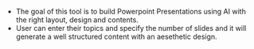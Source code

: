 - The goal of this tool is to build Powerpoint Presentations using AI with the right layout, design and contents.
- User can enter their topics and specify the number of slides and it will generate a well structured content with an aesethetic design. 
